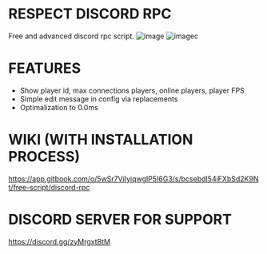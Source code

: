 # RESPECT DISCORD RPC
Free and advanced discord rpc script.
![image](https://github.com/respectdevelopment/rd_DiscordRPC/assets/143709835/c8b1efdb-e0a6-4046-87c2-1e1e0d51d686)
![imagec](https://github.com/respectdevelopment/rd_DiscordRPC/assets/143709835/1c2ff10b-2e9a-4b29-b50c-cf66e3e3bf9d)

# FEATURES

- Show player id, max connections players, online players, player FPS
- Simple edit message in config via replacements
- Optimalization to 0.0ms

# WIKI (WITH INSTALLATION PROCESS)
https://app.gitbook.com/o/5wSr7ViIyiqwgIP5I6G3/s/bcsebdI54iFXbSd2K9Nt/free-script/discord-rpc

# DISCORD SERVER FOR SUPPORT
https://discord.gg/zyMrgxtBtM


